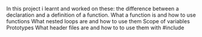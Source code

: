 In this project i learnt and worked on these:
the difference between a declaration and a definition of a function.
What a function is and how to use functions
What nested loops are and how to use them
Scope of variables
Prototypes
What header files are and how to to use them with #include
